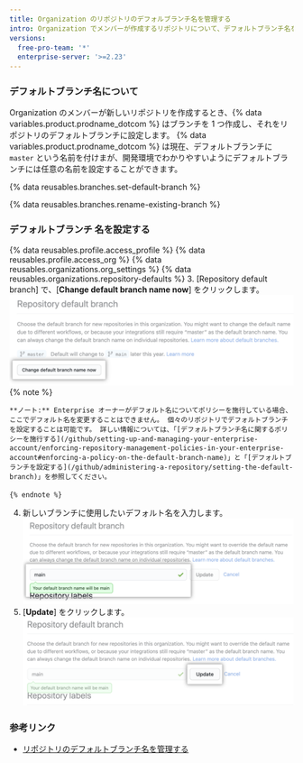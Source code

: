 ```yaml
---
title: Organization のリポジトリのデフォルブランチ名を管理する
intro: Organization でメンバーが作成するリポジトリについて、デフォルトブランチ名を設定できます。
versions:
  free-pro-team: '*'
  enterprise-server: '>=2.23'
---
```


### デフォルトブランチ名について

Organization のメンバーが新しいリポジトリを作成するとき、{% data variables.product.prodname_dotcom %} はブランチを 1 つ作成し、それをリポジトリのデフォルトブランチに設定します。 {% data variables.product.prodname_dotcom %} は現在、デフォルトブランチに `master` という名前を付けまが、開発環境でわかりやすいようにデフォルトブランチには任意の名前を設定することができます。

{% data reusables.branches.set-default-branch %}

{% data reusables.branches.rename-existing-branch %}

### デフォルトブランチ 名を設定する

{% data reusables.profile.access_profile %}
{% data reusables.profile.access_org %}
{% data reusables.organizations.org_settings %}
{% data reusables.organizations.repository-defaults %}
3. [Repository default branch] で、[**Change default branch name now**] をクリックします。 ![[Override] ボタン](/assets/images/help/organizations/repo-default-name-button.png)
    {% note %}

    **ノート:** Enterprise オーナーがデフォルト名についてポリシーを施行している場合、ここでデフォルト名を変更することはできません。 個々のリポジトリでデフォルトブランチを設定することは可能です。 詳しい情報については、「[デフォルトブランチ名に関するポリシーを施行する](/github/setting-up-and-managing-your-enterprise-account/enforcing-repository-management-policies-in-your-enterprise-account#enforcing-a-policy-on-the-default-branch-name)」と「[デフォルトブランチを設定する](/github/administering-a-repository/setting-the-default-branch)」を参照してください。

    {% endnote %}
4. 新しいブランチに使用したいデフォルト名を入力します。 ![デフォルト名を入力するテキストフィールド](/assets/images/help/organizations/repo-default-name-text.png)
5. [**Update**] をクリックします。 ![[Update] ボタン](/assets/images/help/organizations/repo-default-name-update.png)

### 参考リンク

- [リポジトリのデフォルトブランチ名を管理する](/github/setting-up-and-managing-your-github-user-account/managing-the-default-branch-name-for-your-repositories)
